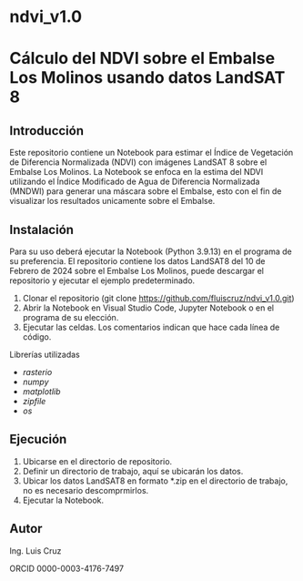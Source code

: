 # ndvi_v1.0
# Cálculo del NDVI sobre el Embalse Los Molinos usando datos LandSAT 8
## Introducción
Este repositorio contiene un Notebook para estimar el Índice de Vegetación de Diferencia Normalizada (NDVI) con imágenes LandSAT 8 sobre el Embalse Los Molinos. La Notebook se enfoca en la estima del NDVI utilizando el Índice Modificado de Agua de Diferencia Normalizada (MNDWI) para generar una máscara sobre el Embalse, esto con el fin de visualizar los resultados unicamente sobre el Embalse.
## Instalación
Para su uso deberá ejecutar la Notebook (Python 3.9.13) en el programa de su preferencia. El repositorio contiene los datos LandSAT8 del 10 de Febrero de 2024 sobre el Embalse Los Molinos, puede descargar el repositorio y ejecutar el ejemplo predeterminado.
1. Clonar el repositorio (git clone https://github.com/fluiscruz/ndvi_v1.0.git)
2. Abrir la Notebook en Visual Studio Code, Jupyter Notebook o en el programa de su elección.
3. Ejecutar las celdas. Los comentarios indican que hace cada línea de código.

Librerías utilizadas
- *rasterio*
- *numpy*
- *matplotlib*
- *zipfile*
- *os*
## Ejecución
1. Ubicarse en el directorio de repositorio.
2. Definir un directorio de trabajo, aquí se ubicarán los datos.
3. Ubicar los datos LandSAT8 en formato *.zip en el directorio de trabajo, no es necesario descomprmirlos.
4. Ejecutar la Notebook.
## Autor
Ing. Luis Cruz

ORCID 0000-0003-4176-7497
